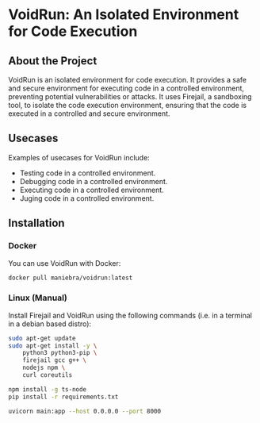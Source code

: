 # VoidRun: An Isolated Environment for Code Execution

## About the Project

VoidRun is an isolated environment for code execution. It provides a safe and secure environment for executing code in a controlled environment, preventing potential vulnerabilities or attacks. It uses Firejail, a sandboxing tool, to isolate the code execution environment, ensuring that the code is executed in a controlled and secure environment.

## Usecases

Examples of usecases for VoidRun include:


- Testing code in a controlled environment.
- Debugging code in a controlled environment.
- Executing code in a controlled environment.
- Juging code in a controlled environment.

## Installation

### Docker

You can use VoidRun with Docker:

```bash
docker pull maniebra/voidrun:latest
```

### Linux (Manual)

Install Firejail and VoidRun using the following commands (i.e. in a terminal in a debian based distro):

```bash
sudo apt-get update
sudo apt-get install -y \
    python3 python3-pip \
    firejail gcc g++ \
    nodejs npm \
    curl coreutils

npm install -g ts-node
pip install -r requirements.txt

uvicorn main:app --host 0.0.0.0 --port 8000
```
